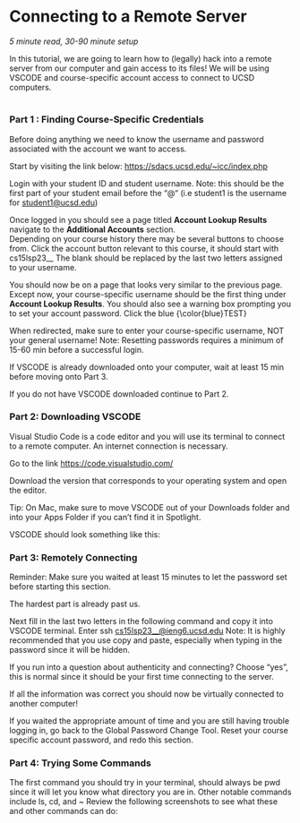 #
# Connecting to a Remote Server #
 
*5 minute read, 30-90 minute setup* 

In this tutorial, we are going to learn how to (legally) hack into a remote server from our computer and gain access to its files!
We will be using VSCODE and course-specific account access to connect to UCSD computers.
#
### Part 1 : Finding Course-Specific Credentials ###
Before doing anything we need to know the username and password associated with the account we want to access.

Start by visiting the link below: 
https://sdacs.ucsd.edu/~icc/index.php

Login with your student ID 
and student username.
Note: this should be the first part of your student email before the “@“ (i.e student1 is the username for student1@ucsd.edu)

Once logged in you should see a page titled **Account Lookup Results** navigate to the **Additional Accounts** section.  
Depending on your course history there may be several buttons to choose from.
Click the account button relevant to this course, it should start with cs15lsp23__
The blank should be replaced by the last two letters assigned to your username.

You should now be on a page that looks very similar to the previous page. Except now, your course-specific username should be the first thing under **Account Lookup Results**. You should also see a warning box prompting you to set your account password. Click the blue {\color{blue}TEST}

When redirected, make sure to enter your course-specific username, NOT your general username! 
Note: Resetting passwords requires a minimum of 15-60 min before a successful login.

If VSCODE is already downloaded onto your computer, wait at least 15 min before moving onto Part 3.

If you do not have VSCODE downloaded continue to Part 2.

### Part 2: Downloading VSCODE ###
Visual Studio Code is a code editor and you will use its terminal to connect to a remote computer. An internet connection is necessary. 

Go to the link https://code.visualstudio.com/

Download the version that corresponds to your operating system and open the editor.

Tip: On Mac, make sure to move VSCODE out of your Downloads folder and into your Apps Folder if you can’t find it in Spotlight.

VSCODE should look something like this:


### Part 3: Remotely Connecting ###
Reminder: Make sure you waited at least 15 minutes to let the password set before starting this section. 

The hardest part is already past us.

Next fill in the last two letters in the following command and copy it into VSCODE terminal.
Enter ssh cs15lsp23__@ieng6.ucsd.edu
Note: It is highly recommended that you use copy and paste, especially when typing in the password since it will be hidden.

If you run into a question about authenticity and connecting? Choose “yes”, this is normal since it should be your first time connecting to the server.

If all the information was correct you should now be virtually connected to another computer!

If you waited the appropriate amount of time and you are still having trouble logging in, go back to the Global Password Change Tool. Reset your course specific account password, and redo this section.

### Part 4: Trying Some Commands ###
The first command you should try in your terminal, should always be pwd since it will let you know what directory you are in.
Other notable commands include ls, cd, and  ~
Review the following screenshots to see what these and other commands can do:
